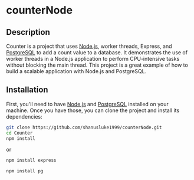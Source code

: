 # counterNode

## Description

Counter is a project that uses [Node.js](https://nodejs.org/en/download/), worker threads, Express, and [PostgreSQL](https://www.postgresql.org/download/) to add a count value to a database. It demonstrates the use of worker threads in a Node.js application to perform CPU-intensive tasks without blocking the main thread. This project is a great example of how to build a scalable application with Node.js and PostgreSQL.

## Installation

First, you'll need to have [Node.js](https://nodejs.org/en/download/) and [PostgreSQL](https://www.postgresql.org/download/) installed on your machine. Once you have those, you can clone the project and install its dependencies:

```bash
git clone https://github.com/shanusluke1999/counterNode.git
cd Counter
npm install
```

or 

```bash
npm install express
```
```bash
npm install pg
```